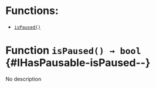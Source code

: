 

# Functions:
- [`isPaused()`](#IHasPausable-isPaused--)


# Function `isPaused() → bool` {#IHasPausable-isPaused--}
No description

